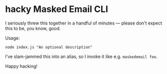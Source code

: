 # hacky Masked Email CLI

I seriously threw this together in a handful of minutes — please don't expect this to be, you know, good.

Usage:

`node index.js "An optional description"`

I've slam-jammed this into an alias, so I invoke it like e.g. `maskedemail foo`.

Happy hacking!
